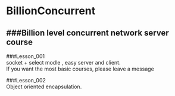 # BillionConcurrent

###Billion level concurrent network server course
----
###Lesson_001  
socket + select modle , easy server and client.  
If you want the most basic courses, please leave a message  

###Lesson_002  
Object oriented encapsulation.  
